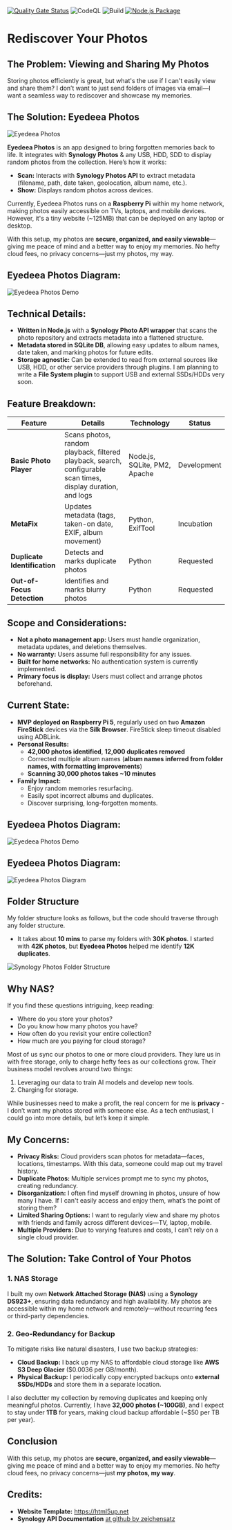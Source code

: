 [![Quality Gate Status](https://sonarcloud.io/api/project_badges/measure?project=eyedia_EyedeeaPhotos&metric=alert_status)](https://sonarcloud.io/summary/new_code?id=eyedia_EyedeeaPhotos) ![CodeQL](https://github.com/eyedia/eyedeeaphotos/actions/workflows/codeql.yml/badge.svg) ![Build](https://github.com/eyedia/EyedeeaPhotos/actions/workflows/build.yml/badge.svg)
[![Node.js Package](https://github.com/eyedia/EyedeeaPhotos/actions/workflows/npm-publish.yml/badge.svg)](https://github.com/eyedia/EyedeeaPhotos/actions/workflows/npm-publish.yml)

# Rediscover Your Photos

## The Problem: Viewing and Sharing My Photos
Storing photos efficiently is great, but what's the use if I can't easily view and share them? I don’t want to just send folders of images via email—I want a seamless way to rediscover and showcase my memories.

## The Solution: Eyedeea Photos
![Eyedeea Photos](graphics/eyedeea_two_logos.png)

**Eyedeea Photos** is an app designed to bring forgotten memories back to life. It integrates with **Synology Photos** & any USB, HDD, SDD to display random photos from the collection. Here’s how it works:
- **Scan:** Interacts with **Synology Photos API** to extract metadata (filename, path, date taken, geolocation, album name, etc.).
- **Show:** Displays random photos across devices.

Currently, Eyedeea Photos runs on a **Raspberry Pi** within my home network, making photos easily accessible on TVs, laptops, and mobile devices. However, it's a tiny website (~125MB) that can be deployed on any laptop or desktop.

With this setup, my photos are **secure, organized, and easily viewable**—giving me peace of mind and a better way to enjoy my memories. No hefty cloud fees, no privacy concerns—just my photos, my way.

## Eyedeea Photos Diagram:
![Eyedeea Photos Demo](graphics/eyedeea_photos_demo_720p.gif)

## Technical Details:
- **Written in Node.js** with a **Synology Photo API wrapper** that scans the photo repository and extracts metadata into a flattened structure.
- **Metadata stored in SQLite DB**, allowing easy updates to album names, date taken, and marking photos for future edits.
- **Storage agnostic:** Can be extended to read from external sources like USB, HDD, or other service providers through plugins. I am planning to write a **File System plugin** to support USB and external SSDs/HDDs very soon.

## Feature Breakdown:
| Feature | Details | Technology | Status |
|---------|---------|------------|--------|
| **Basic Photo Player** | Scans photos, random playback, filtered playback, search, configurable scan times, display duration, and logs | Node.js, SQLite, PM2, Apache | Development |
| **MetaFix** | Updates metadata (tags, taken-on date, EXIF, album movement) | Python, ExifTool | Incubation |
| **Duplicate Identification** | Detects and marks duplicate photos | Python | Requested |
| **Out-of-Focus Detection** | Identifies and marks blurry photos | Python | Requested |

## Scope and Considerations:
- **Not a photo management app:** Users must handle organization, metadata updates, and deletions themselves.
- **No warranty:** Users assume full responsibility for any issues.
- **Built for home networks:** No authentication system is currently implemented.
- **Primary focus is display:** Users must collect and arrange photos beforehand.

## Current State:
- **MVP deployed on Raspberry Pi 5**, regularly used on two **Amazon FireStick** devices via the **Silk Browser**. FireStick sleep timeout disabled using ADBLink.
- **Personal Results:**
  - **42,000 photos identified**, **12,000 duplicates removed**
  - Corrected multiple album names (**album names inferred from folder names, with formatting improvements**)
  - **Scanning 30,000 photos takes ~10 minutes**
- **Family Impact:**
  - Enjoy random memories resurfacing.
  - Easily spot incorrect albums and duplicates.
  - Discover surprising, long-forgotten moments.

## Eyedeea Photos Diagram:
![Eyedeea Photos Demo](graphics/eyedeea_photos_demo_720p.gif)

## Eyedeea Photos Diagram:
![Eyedeea Photos Diagram](graphics/EyedeeaPhotos_Diagram.gif)

## Folder Structure
My folder structure looks as follows, but the code should traverse through any folder structure.
- It takes about **10 mins** to parse my folders with **30K photos**. I started with **42K photos**, but **Eyedeea Photos** helped me identify **12K duplicates**.

![Synology Photos Folder Structure](graphics/EyedeeaPhotos_Folder_Structure.png)


## Why NAS?
If you find these questions intriguing, keep reading:
- Where do you store your photos?
- Do you know how many photos you have?
- How often do you revisit your entire collection?
- How much are you paying for cloud storage?

Most of us sync our photos to one or more cloud providers. They lure us in with free storage, only to charge hefty fees as our collections grow. Their business model revolves around two things:
1. Leveraging our data to train AI models and develop new tools.
2. Charging for storage.

While businesses need to make a profit, the real concern for me is **privacy** - I don’t want my photos stored with someone else. As a tech enthusiast, I could go into more details, but let’s keep it simple.

## My Concerns:
- **Privacy Risks:** Cloud providers scan photos for metadata—faces, locations, timestamps. With this data, someone could map out my travel history.
- **Duplicate Photos:** Multiple services prompt me to sync my photos, creating redundancy.
- **Disorganization:** I often find myself drowning in photos, unsure of how many I have. If I can't easily access and enjoy them, what’s the point of storing them?
- **Limited Sharing Options:** I want to regularly view and share my photos with friends and family across different devices—TV, laptop, mobile.
- **Multiple Providers:** Due to varying features and costs, I can’t rely on a single cloud provider.

## The Solution: Take Control of Your Photos
### 1. NAS Storage
I built my own **Network Attached Storage (NAS)** using a **Synology DS923+**, ensuring data redundancy and high availability. My photos are accessible within my home network and remotely—without recurring fees or third-party dependencies.

### 2. Geo-Redundancy for Backup
To mitigate risks like natural disasters, I use two backup strategies:
- **Cloud Backup:** I back up my NAS to affordable cloud storage like **AWS S3 Deep Glacier** ($0.0036 per GB/month).
- **Physical Backup:** I periodically copy encrypted backups onto **external SSDs/HDDs** and store them in a separate location.

I also declutter my collection by removing duplicates and keeping only meaningful photos. Currently, I have **32,000 photos (~100GB)**, and I expect to stay under **1TB** for years, making cloud backup affordable (~$50 per TB per year).


## Conclusion
With this setup, my photos are **secure, organized, and easily viewable**—giving me peace of mind and a better way to enjoy my memories. No hefty cloud fees, no privacy concerns—just **my photos, my way**.


## Credits:
- **Website Template:** https://html5up.net
- **Synology API Documentation** [at github by zeichensatz](https://github.com/zeichensatz/SynologyPhotosAPI)
